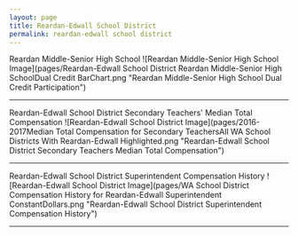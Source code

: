 ```yaml
---
layout: page
title: Reardan-Edwall School District
permalink: reardan-edwall school district
---
```



Reardan Middle-Senior High School
![Reardan Middle-Senior High School Image](pages/Reardan-Edwall School District Reardan Middle-Senior High SchoolDual Credit BarChart.png "Reardan Middle-Senior High School Dual Credit Participation")

___

Reardan-Edwall School District Secondary Teachers' Median Total Compensation
![Reardan-Edwall School District Image](pages/2016-2017Median Total Compensation for Secondary TeachersAll WA School Districts With Reardan-Edwall Highlighted.png "Reardan-Edwall School District Secondary Teachers Median Total Compensation")

___

Reardan-Edwall School District Superintendent Compensation History
![Reardan-Edwall School District Image](pages/WA School District Compensation History for Reardan-Edwall Superintendent ConstantDollars.png "Reardan-Edwall School District Superintendent Compensation History")

___

